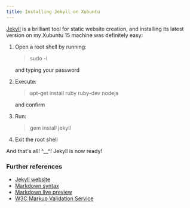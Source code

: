 ```yaml
---
title: Installing Jekyll on Xubuntu
---
```


[Jekyll](http://jekyllrb.com/) is a brilliant tool for static website creation, and installing its latest version on my Xubuntu 15 machine was definitely easy:

1. Open a root shell by running:

	> sudo -i

	and typing your password

2. Execute: 

	> apt-get install ruby ruby-dev nodejs

	and confirm

3. Run: 

	> gem install jekyll

4. Exit the root shell


And that's all! ^\_\_^! Jekyll is now ready!


### Further references

* [Jekyll website](http://jekyllrb.com/)
* [Markdown syntax](http://daringfireball.net/projects/markdown/)
* [Markdown live preview](http://markdownlivepreview.com/)
* [W3C Markup Validation Service](https://validator.w3.org/)
